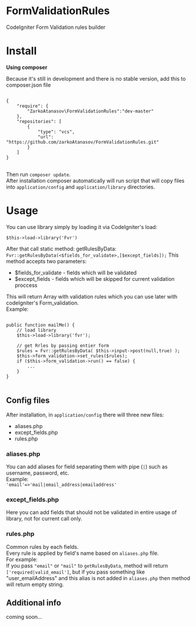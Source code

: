 # FormValidationRules
CodeIgniter Form Validation rules builder

# Install
**Using composer**

Because it's still in development and there is no stable version, add this to composer.json file

<pre>
<code>
{
    "require": {
        "ZarkoAtanasov\FormValidationRules":"dev-master"
    },
    "repositories": [
        {
            "type": "vcs",
            "url": "https://github.com/zarkoAtanasov/FormValidationRules.git"
        }
    ]
}
</code>
</pre>
Then run `composer update`.<br>
After installation composer automatically will run script that will copy files into `application/config` and `application/library` directories.

# Usage
You can use library simply by loading it via CodeIgniter's load: 

`$this->load->library('Fvr')`

After that call static method: getRulesByData:<br> `Fvr::getRulesByData(<$fields_for_validate>,[$except_fields]);`
This method accepts two parameters: <br>
- $fields_for_validate - fields which will be validated
- $except_fields - fields which will be skipped for current validation proccess

This will return Array with validation rules which you can use later with codeIgniter's Form_validation.<br>
Example:
<pre>
<code>
public function mailMe() {
    // load library
    $this->load->library('fvr');

    // get Rrles by passing entier form
    $rules = Fvr::getRulesByData( $this->input->post(null,true) );
    $this->form_validation->set_rules($rules);
    if ($this->form_validation->run() == false) {
        ...
    }
}
</code>
</pre>

## Config files

After installation, in `application/config` there will three new files: <br>
- aliases.php
- except_fields.php
- rules.php

### aliases.php
You can add aliases for field separating them with pipe (`|`) such as username, password, etc.<br>
Example:<br>
`'email'=>'mail|email_address|emailaddress'`<br>

### except_fields.php
Here you can add fields that should not be validated in entire usage of library, not for current call only.<br>

### rules.php
Common rules by each fields.<br>
Every rule is applied by field's name based on `aliases.php` file. <br>
For example:<br>
If you pass `"email"` or `"mail"` to `getRulesByData`, method will return `['required|valid_email']`, but if you pass something like "user_emailAddress" and this alias is not added in `aliases.php` then method will return empty string.

## Additional info
coming soon...
